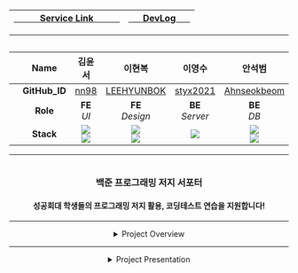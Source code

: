 <div align="center">

<a href="https://solved-skhu.vercel.app/"><img src="img/TitleBar02.png" alt=""/></a>

| [&nbsp;&nbsp;&nbsp;&nbsp;&nbsp;&nbsp;&nbsp;&nbsp;&nbsp;&nbsp; Service Link &nbsp;&nbsp;&nbsp;&nbsp;&nbsp;&nbsp;&nbsp;&nbsp;&nbsp;&nbsp;](https://sol-skhu.vercel.app/) | [&nbsp;&nbsp;&nbsp;&nbsp;&nbsp; DevLog &nbsp;&nbsp;&nbsp;&nbsp;&nbsp;](DevLog.md) |
|:------------------------------------------------------------------------------------------------------------------------------------------:|:---------------------------------------------------------------------------------:|

<hr/>

<img src="img/Member.png" alt="">
<div style="text-align: center;">

|   |   **Name**    |김윤서|이현복|이영수|안석범|
|:--|:-------------:|:--:|:--:|:--:|:--:|
|   | **GitHub_ID** |[nn98](https://github.com/nn98)|[LEEHYUNBOK](https://github.com/LEEHYUNBOK)|[styx2021](https://github.com/styx2021)|[Ahnseokbeom](https://github.com/Ahnseokbeom)|
|   |   **Role**    |__FE__ <br> _UI_|__FE__ <br> _Design_|__BE__ <br> _Server_|__BE__ <br> _DB_|
|   |   **Stack**   | <img src="https://img.shields.io/badge/Node.js-339933?style=platic&logo=node.js&logoColor=white"/> <br> <img src="https://img.shields.io/badge/Oracle Cloude-F80000?style=platic&logo=oracle&logoColor=white"/> | <img src="https://img.shields.io/badge/React.js-61DAFB?style=platic&logo=react&logoColor=white"/> <br> <img src="https://img.shields.io/badge/CSS3-1572B6?style=flat-square&logo=CSS3&logoColor=white"/> |<img src="https://img.shields.io/badge/React.js-61DAFB?style=platic&logo=react&logoColor=white"/>| <img src="https://img.shields.io/badge/JAVA-007396?style=platic&logo=Joplin&logoColor=white"/><br><img src="https://img.shields.io/badge/MySQL-4479A1?style=platic&logo=MySQL&logoColor=white"/> |

</div>

<hr />

<img src="img/Project_summary.png" alt="">

### 백준 프로그래밍 저지 서포터

#### 성공회대 학생들의 프로그래밍 저지 활용, 코딩테스트 연습을 지원합니다!

* * * 

<details><summary>Project Overview</summary>
<hr/>
    <img src="img/Cut-Front.png" alt="">
    <img src="img/Cut-Assign.png" alt="">
    <img src="img/Cut-Student.png" alt="">

</details>

<hr/>

<details><summary>Project Presentation</summary>

<hr>
  <img src="img/Presentation000.png" width="640" height="360" alt="">
  <img src="img/Presentation001.png" width="640" height="360" alt="">
  <img src="img/Presentation002.png" width="640" height="360" alt="">
  <img src="img/Presentation003.png" width="640" height="360" alt="">
  <img src="img/Presentation004.png" width="640" height="360" alt="">
  <img src="img/Presentation005.png" width="640" height="360" alt="">
  <img src="img/Presentation006.png" width="640" height="360" alt="">
  <img src="img/Presentation007.png" width="640" height="360" alt="">
  <img src="img/Presentation008.png" width="640" height="360" alt="">
  <img src="img/Presentation009.png" width="640" height="360" alt="">

</details>

</div>
